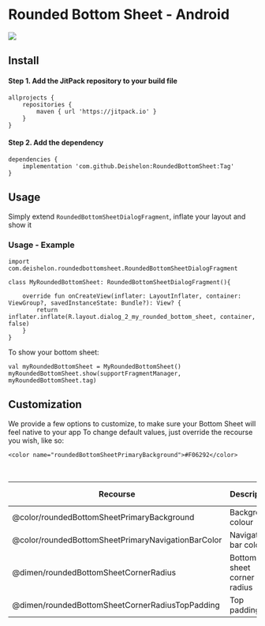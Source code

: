 # Rounded Bottom Sheet - Android

[![](https://github.com/Deishelon/RoundedBottomSheet/raw/master/screenshots/Rounded-Example-400_framed.png)](https://github.com/Deishelon/RoundedBottomSheet/raw/master/screenshots/Rounded-Example-Full_framed.png)

## Install

#### Step 1. Add the JitPack repository to your build file
```
allprojects {
    repositories {
        maven { url 'https://jitpack.io' }
    }
}
```

#### Step 2. Add the dependency
```
dependencies {
    implementation 'com.github.Deishelon:RoundedBottomSheet:Tag'
}
```

## Usage

Simply extend `RoundedBottomSheetDialogFragment`, inflate your layout and show it

### Usage - Example

```
import com.deishelon.roundedbottomsheet.RoundedBottomSheetDialogFragment

class MyRoundedBottomSheet: RoundedBottomSheetDialogFragment(){

    override fun onCreateView(inflater: LayoutInflater, container: ViewGroup?, savedInstanceState: Bundle?): View? {
        return inflater.inflate(R.layout.dialog_2_my_rounded_bottom_sheet, container, false)
    }
}
```

To show your bottom sheet:

```
val myRoundedBottomSheet = MyRoundedBottomSheet()
myRoundedBottomSheet.show(supportFragmentManager, myRoundedBottomSheet.tag)
```

## Customization

We provide a few options to customize, to make sure your Bottom Sheet will feel native to your app
To change default values, just override the recourse you wish, like so:

```
<color name="roundedBottomSheetPrimaryBackground">#F06292</color>
```

&nbsp;

| Recourse                                                  | Description                   | Default value     |
| -------------                                             | -------------                 | -------------     |
| @color/roundedBottomSheetPrimaryBackground                | Background colour             | #FFFFFFFF         |
| @color/roundedBottomSheetPrimaryNavigationBarColor        | Navigation bar colour         | #FFFFFFFF         |
| @dimen/roundedBottomSheetCornerRadius                     | Bottom sheet corner radius    | 16dp              |
| @dimen/roundedBottomSheetCornerRadiusTopPadding           | Top padding                   | 8dp               |

